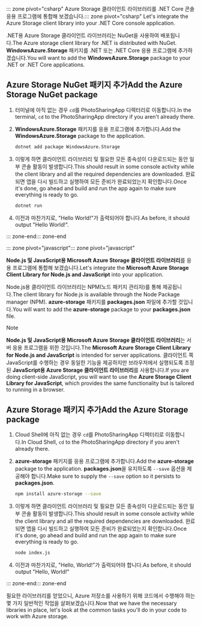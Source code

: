<span data-ttu-id="4d340-101">::: zone pivot="csharp" Azure Storage 클라이언트 라이브러리를 .NET Core 콘솔 응용 프로그램에 통합해 보겠습니다.</span><span class="sxs-lookup"><span data-stu-id="4d340-101">::: zone pivot="csharp" Let's integrate the Azure Storage client library into your .NET Core console application.</span></span>

<span data-ttu-id="4d340-102">.NET용 Azure Storage 클라이언트 라이브러리는 NuGet을 사용하여 배포됩니다.</span><span class="sxs-lookup"><span data-stu-id="4d340-102">The Azure storage client library for .NET is distributed with NuGet.</span></span> <span data-ttu-id="4d340-103">**WindowsAzure.Storage** 패키지를 .NET 또는 .NET Core 응용 프로그램에 추가하겠습니다.</span><span class="sxs-lookup"><span data-stu-id="4d340-103">You will want to add the **WindowsAzure.Storage** package to your .NET or .NET Core applications.</span></span>

## <a name="add-the-azure-storage-nuget-package"></a><span data-ttu-id="4d340-104">Azure Storage NuGet 패키지 추가</span><span class="sxs-lookup"><span data-stu-id="4d340-104">Add the Azure Storage NuGet package</span></span>

1. <span data-ttu-id="4d340-105">터미널에 아직 없는 경우 `cd`를 PhotoSharingApp 디렉터리로 이동합니다.</span><span class="sxs-lookup"><span data-stu-id="4d340-105">In the terminal, `cd` to the PhotoSharingApp directory if you aren't already there.</span></span>

1. <span data-ttu-id="4d340-106">**WindowsAzure.Storage** 패키지를 응용 프로그램에 추가합니다.</span><span class="sxs-lookup"><span data-stu-id="4d340-106">Add the **WindowsAzure.Storage** package to the application.</span></span>

    ```bash
    dotnet add package WindowsAzure.Storage
    ```

1. <span data-ttu-id="4d340-107">이렇게 하면 클라이언트 라이브러리 및 필요한 모든 종속성이 다운로드되는 동안 일부 콘솔 활동이 발생합니다.</span><span class="sxs-lookup"><span data-stu-id="4d340-107">This should result in some console activity while the client library and all the required dependencies are downloaded.</span></span> <span data-ttu-id="4d340-108">완료되면 앱을 다시 빌드하고 실행하여 모든 준비가 완료되었는지 확인합니다.</span><span class="sxs-lookup"><span data-stu-id="4d340-108">Once it's done, go ahead and build and run the app again to make sure everything is ready to go.</span></span>

    ```bash
    dotnet run
    ```

1. <span data-ttu-id="4d340-109">이전과 마찬가지로, "Hello World!"가 출력되어야 합니다.</span><span class="sxs-lookup"><span data-stu-id="4d340-109">As before, it should output "Hello World!".</span></span>

<span data-ttu-id="4d340-110">::: zone-end</span><span class="sxs-lookup"><span data-stu-id="4d340-110">::: zone-end</span></span>

<span data-ttu-id="4d340-111">::: zone pivot="javascript"</span><span class="sxs-lookup"><span data-stu-id="4d340-111">::: zone pivot="javascript"</span></span>

<span data-ttu-id="4d340-112">**Node.js 및 JavaScript용 Microsoft Azure Storage 클라이언트 라이브러리**를 응용 프로그램에 통합해 보겠습니다.</span><span class="sxs-lookup"><span data-stu-id="4d340-112">Let's integrate the **Microsoft Azure Storage Client Library for Node.js and JavaScript** into your application.</span></span>

<span data-ttu-id="4d340-113">Node.js용 클라이언트 라이브러리는 NPM(노드 패키지 관리자)를 통해 제공됩니다.</span><span class="sxs-lookup"><span data-stu-id="4d340-113">The client library for Node.js is available through the Node Package manager (NPM).</span></span> <span data-ttu-id="4d340-114">**azure-storage** 패키지를 **packages.json** 파일에 추가할 것입니다.</span><span class="sxs-lookup"><span data-stu-id="4d340-114">You will want to add the **azure-storage** package to your **packages.json** file.</span></span>

> [!NOTE]
> <span data-ttu-id="4d340-115">**Node.js 및 JavaScript용 Microsoft Azure Storage 클라이언트 라이브러리**는 서버 응용 프로그램을 위한 것입니다.</span><span class="sxs-lookup"><span data-stu-id="4d340-115">The **Microsoft Azure Storage Client Library for Node.js and JavaScript** is intended for server applications.</span></span> <span data-ttu-id="4d340-116">클라이언트 쪽 JavaScript를 수행하는 경우 동일한 기능을 제공하지만 브라우저에서 실행되도록 조정된 **JavaScript용 Azure Storage 클라이언트 라이브러리**를 사용합니다.</span><span class="sxs-lookup"><span data-stu-id="4d340-116">If you are doing client-side JavaScript, you will want to use the **Azure Storage Client Library for JavaScript**, which provides the same functionality but is tailored to running in a browser.</span></span>

## <a name="add-the-azure-storage-package"></a><span data-ttu-id="4d340-117">Azure Storage 패키지 추가</span><span class="sxs-lookup"><span data-stu-id="4d340-117">Add the Azure Storage package</span></span>

1. <span data-ttu-id="4d340-118">Cloud Shell에 아직 없는 경우 `cd`를 PhotoSharingApp 디렉터리로 이동합니다.</span><span class="sxs-lookup"><span data-stu-id="4d340-118">In Cloud Shell, `cd` to the PhotoSharingApp directory if you aren't already there.</span></span>

1. <span data-ttu-id="4d340-119">**azure-storage** 패키지를 응용 프로그램에 추가합니다.</span><span class="sxs-lookup"><span data-stu-id="4d340-119">Add the **azure-storage** package to the application.</span></span> <span data-ttu-id="4d340-120">**packages.json**을 유지하도록 `--save` 옵션을 제공해야 합니다.</span><span class="sxs-lookup"><span data-stu-id="4d340-120">Make sure to supply the `--save` option so it persists to **packages.json**.</span></span>

    ```bash
    npm install azure-storage --save
    ```

1. <span data-ttu-id="4d340-121">이렇게 하면 클라이언트 라이브러리 및 필요한 모든 종속성이 다운로드되는 동안 일부 콘솔 활동이 발생합니다.</span><span class="sxs-lookup"><span data-stu-id="4d340-121">This should result in some console activity while the client library and all the required dependencies are downloaded.</span></span> <span data-ttu-id="4d340-122">완료되면 앱을 다시 빌드하고 실행하여 모든 준비가 완료되었는지 확인합니다.</span><span class="sxs-lookup"><span data-stu-id="4d340-122">Once it's done, go ahead and build and run the app again to make sure everything is ready to go.</span></span>

    ```bash
    node index.js
    ```

1. <span data-ttu-id="4d340-123">이전과 마찬가지로, "Hello, World!"가 출력되어야 합니다.</span><span class="sxs-lookup"><span data-stu-id="4d340-123">As before, it should output "Hello, World!"</span></span>

<span data-ttu-id="4d340-124">::: zone-end</span><span class="sxs-lookup"><span data-stu-id="4d340-124">::: zone-end</span></span>

<span data-ttu-id="4d340-125">필요한 라이브러리를 얻었으니, Azure 저장소를 사용하기 위해 코드에서 수행해야 하는 몇 가지 일반적인 작업을 살펴보겠습니다.</span><span class="sxs-lookup"><span data-stu-id="4d340-125">Now that we have the necessary libraries in place, let's look at the common tasks you'll do in your code to work with Azure storage.</span></span>
